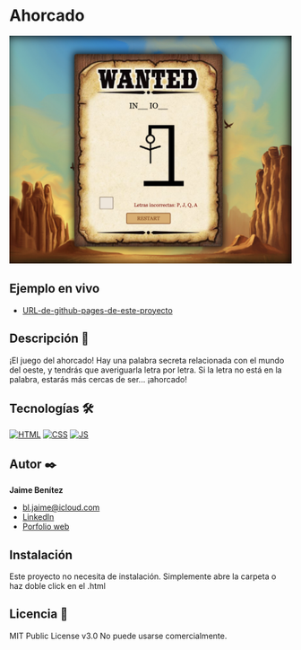 # Ahorcado

![Imagen del proyecto](https://raw.githubusercontent.com/jaimebenitezlope/ahorcado/main/src/assets/images/Screenshot%202024-03-13%20at%2000.18.04.png)

## Ejemplo en vivo

- [URL-de-github-pages-de-este-proyecto](https://jaimebenitezlope.github.io/El-ahorcado/)

## Descripción 📑

¡El juego del ahorcado! Hay una palabra secreta relacionada con el mundo del oeste, y tendrás que averiguarla letra por letra. Si la letra no está en la palabra, estarás más cercas de ser... ¡ahorcado!

<!-- ## ¿Qué he aprendido en este proyecto? 🙇🏻 -->

## Tecnologías 🛠

<!-- Iconos sacados de: https://github.com/hendrasob/badges/blob/master/README.md y https://github.com/alexandresanlim/Badges4-README.md-Profile -->

[![HTML](https://img.shields.io/badge/HTML5-E34F26?style=for-the-badge&logo=html5&logoColor=white)](https://es.wikipedia.org/wiki/HTML5)
[![CSS](https://img.shields.io/badge/CSS3-1572B6?style=for-the-badge&logo=css3&logoColor=white)](https://es.wikipedia.org/wiki/CSS)
[![JS](https://img.shields.io/badge/JavaScript-F7DF1E?style=for-the-badge&logo=javascript&logoColor=black)](https://es.wikipedia.org/wiki/JavaScript)

<!-- ## Vista previa del proyecto

Si quieres echar un vistazo al proyecto, te recomiendo:

![Captura del proyecto](https://github.com/eduardofierropro/Portafolio-y-CV/blob/main/CAPTURA-DEL-PROYECTO.jpg?raw=true)
![Captura del proyecto](https://github.com/eduardofierropro/Portafolio-y-CV/blob/main/CAPTURA-DEL-PROYECTO.jpg?raw=true)
![Captura del proyecto](https://github.com/eduardofierropro/Portafolio-y-CV/blob/main/CAPTURA-DEL-PROYECTO.jpg?raw=true) -->

## Autor ✒️

**Jaime Benítez**

- bl.jaime@icloud.com
- [LinkedIn](https://www.linkedin.com/in/jaimebenitezlope/)
- [Porfolio web]()

## Instalación

Este proyecto no necesita de instalación. Simplemente abre la carpeta o haz doble click en el .html

## Licencia 📄

MIT Public License v3.0
No puede usarse comercialmente.
